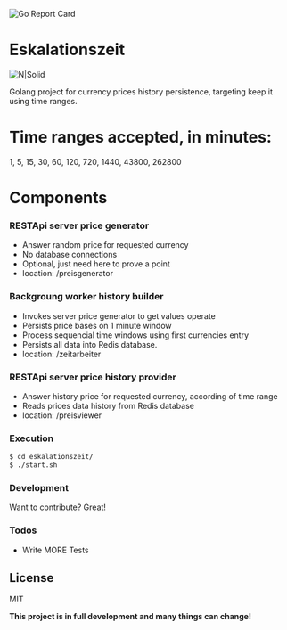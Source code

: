 ![Go Report Card](https://goreportcard.com/badge/github.com/ildomm/cc_sq_disbursement?cache=v1)

# Eskalationszeit
![N|Solid](https://static.coindesk.com/wp-content/uploads/2014/05/coinstackrpricecharts.png)

Golang project for currency prices history persistence, targeting keep it using time ranges.

# Time ranges accepted, in minutes:
 1, 5, 15, 30, 60, 120, 720, 1440, 43800, 262800


# Components
### RESTApi server price generator
  - Answer random price for requested currency
  - No database connections
  - Optional, just need here to prove a point
  - location: /preisgenerator

### Backgroung worker history builder
  - Invokes server price generator to get values operate
  - Persists price bases on 1 minute window
  - Process sequencial time windows using first currencies entry
  - Persists all data into Redis database.
  - location: /zeitarbeiter

### RESTApi server price history provider
  - Answer history price for requested currency, according of time range
  - Reads prices data history from Redis database
  - location: /preisviewer

  
### Execution
```sh
$ cd eskalationszeit/
$ ./start.sh
```

### Development
Want to contribute? Great!


### Todos
 - Write MORE Tests

License
----

MIT


**This project is in full development and many things can change!**
